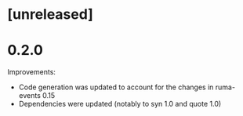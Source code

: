 # [unreleased]

# 0.2.0

Improvements:

* Code generation was updated to account for the changes in ruma-events 0.15
* Dependencies were updated (notably to syn 1.0 and quote 1.0)
